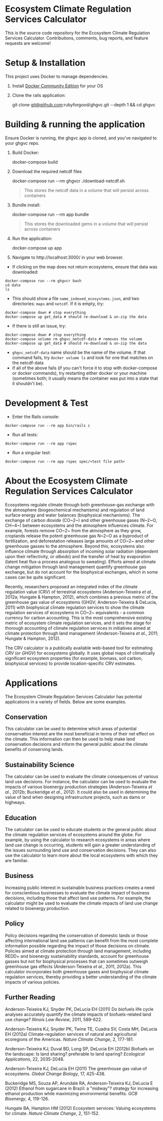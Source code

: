 

# Ecosystem Climate Regulation Services Calculator

This is the source code repository for the Ecosystem Climate Regulation
Services Calculator. Contributions, comments, bug reports, and
feature requests are welcome!

# Setup & Installation

This project uses Docker to manage dependencies.

1. Install [Docker Community Edition](https://store.docker.com/search?offering=community&type=edition) for your OS

2. Clone the rails application:

    git clone git@github.com:rubyforgood/ghgvc.git --depth 1 && cd ghgvc

# Building & running the application

Ensure Docker is running, the ghgvc app is cloned, and you've navigated to your ghgvc repo.

1. Build Docker:

    docker-compose build

2. Download the required netcdf files

    docker-compose run --rm ghgvcr ./download-netcdf.sh

    > This stores the netcdf data in a volume that will persist across containers

3. Bundle install:

    docker-compose run --rm app bundle

    > This stores the downloaded gems in a volume that will persist across containers

4. Run the application:

    docker-compose up app

5. Navigate to http://localhost:3000/ in your web browser.

  *  If clicking on the map does not return ecosystems, ensure that data was downloaded:

  ```
docker-compose run --rm ghgvcr bash
cd data
ls
```
  * This should show a file `name_indexed_ecosystems.json`, and two directories: `maps` and `netcdf`. If it is empty, try:
  ```
  docker-compose down # stop everything
  docker-compose up get_data # should re-download & un-zip the data
  ```
  * If there is still an issue, try:
  ```
  docker-compose down # stop everything
  docker-compose volume rm ghgvc_netcdf-data # removes the volume
  docker-compose up get_data # should re-download & un-zip the data
  ```
  * `ghgvc_netcdf-data` name should be the name of the volume. If that command fails, try `docker volume ls` and look for one that matches on the netcdf-data
   * If all of the above fails (if you can't force it to stop with docker-compose or docker commands), try restarting either docker or your machine (sometimes both; it usually means the container was put into a state that it shouldn't be).

# Development & Test

* Enter the Rails console:
```
docker-compose run --rm app bin/rails c
```
* Run all tests:
```
docker-compose run --rm app rspec
```
* Run a singular test:
```
docker-compose run --rm app rspec spec/<test file path>
```

# About the Ecosystem Climate Regulation Services Calculator

Ecosystems regulate climate through both greenhouse-gas exchange with
the atmosphere (biogeochemical mechanisms) and regulation of land
surface energy and water balances (biophysical mechanisms). The exchange
of carbon dioxide (CO~2~) and other greenhouse gases (N~2~O, CH~4~)
between ecosystems and the atmosphere influences climate. For example,
forests remove CO~2~ from the atmosphere as they grow, croplands release
the potent greenhouse gas N~2~O as a byproduct of fertilization, and
deforestation releases large amounts of CO~2~ and other greenhouse
gasses to the atmosphere. Beyond this, ecosystems also influence climate
through absorption of incoming solar radiation (dependent upon their
reflectivity, or *albedo*) and the transfer of heat by evaporation
(latent heat flux-a process analogous to sweating). Efforts aimed at
climate change mitigation through land management quantify greenhouse
gas exchange, but do not account for the biophysical exchanges, which in
some cases can be quite significant.

Recently, researchers proposed an integrated index of the climate
regulation value (CRV) of terrestrial ecosystems (Anderson-Teixeira *et
al.*, 2012a; Hungate & Hampton, 2012), which combines a previous metric
of the greenhouse gas value of ecosystems (GHGV; Anderson-Teixeira &
DeLucia, 2011) with biophysical climate regulation services to show the
climate regulation services of ecosystems in CO~2~ equivalents - a
common currency for carbon accounting. This is the most comprehensive
existing metric of ecosystem climate regulation services, and it sets
the stage for thorough accounting of climate regulation services in
initiatives aimed at climate protection through land management
(Anderson-Teixeira *et al.*, 2011; Hungate & Hampton, 2012).

The CRV calculator is a publically available web-based tool for
estimating *CRV* (or *GHGV*) for ecosystems globally. It uses global
maps of climatically significant ecosystem properties (for example,
biomass, soil carbon, biophysical services) to provide location-specific
CRV estimates.

# Applications

The Ecosystem Climate Regulation Services Calculator has potential
applications in a variety of fields. Below are some examples.

## Conservation

This calculator can be used to determine which areas of potential
conservation interest are the most beneficial in terms of their net
effect on the climate. This information can then be used to help make
land conservation decisions and inform the general public about the
climate benefits of conserving lands.

## Sustainability Science

The calculator can be used to evaluate the climate consequences of
various land use decisions. For instance, the calculator can be used to
evaluate the impacts of various bioenergy production strategies
(Anderson-Teixeira *et al.*, 2012b; Buckeridge *et al.*, 2012). It could
also be used in determining the value of land when designing
infrastructure projects, such as dams or highways.

## Education

The calculator can be used to educate students or the general public
about the climate regulation services of ecosystems around the globe.
For example, by using the calculator to research ecosystems in areas
where land use change is occurring, students will gain a greater
understanding of the issues surrounding land use and conservation
decisions. They can also use the calculator to learn more about the
local ecosystems with which they are familiar.

## Business

Increasing public interest in sustainable business practices creates a
need for conscientious businesses to evaluate the climate impact of
business decisions, including those that affect land use patterns. For
example, the calculator might be used to evaluate the climate impacts of
land use change related to bioenergy production.

## Policy

Policy decisions regarding the conservation of domestic lands or those
affecting international land use patterns can benefit from the most
complete information possible regarding the impact of those decisions on
climate. Policies aimed at climate protection through land management,
including REDD+ and bioenergy sustainability standards, account for
greenhouse gasses but not for biophysical processes that can sometimes
outweigh greenhouse gas effects (Anderson-Teixeira *et al.*, 2011,
2012a). This calculator incorporates both greenhouse gases and
biophysical climate regulation services, thereby providing a better
understanding of the climate impacts of various policies.

## Further Reading

Anderson-Teixeira KJ, Snyder PK, DeLucia EH (2011) Do biofuels life
cycle analyses accurately quantify the climate impacts of
biofuels-related land use change? *Illinois Law Review*, 2011, 589-622.

Anderson-Teixeira KJ, Snyder PK, Twine TE, Cuadra SV, Costa MH, DeLucia
EH (2012a) Climate-regulation services of natural and agricultural
ecoregions of the Americas. *Nature Climate Change*, 2, 177-181.

Anderson-Teixeira KJ, Duval BD, Long SP, DeLucia EH (2012b) Biofuels on
the landscape: Is land sharing? preferable to land sparing? *Ecological
Applications*, 22, 2035-2048.

Anderson-Teixeira KJ, DeLucia EH (2011) The greenhouse gas value of
ecosystems. *Global Change Biology*, 17, 425-438.

Buckeridge MS, Souza AP, Arundale RA, Anderson-Teixeira KJ, DeLucia E
(2012) Ethanol from sugarcane in Brazil: a "midway"? strategy for
increasing ethanol production while maximizing environmental benefits.
*GCB Bioenergy*, 4, 119-126.

Hungate BA, Hampton HM (2012) Ecosystem services: Valuing ecosystems for
climate. *Nature Climate Change*, 2, 151-152.
